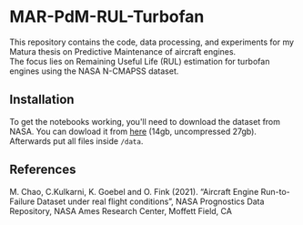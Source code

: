 # MAR-PdM-RUL-Turbofan  

This repository contains the code, data processing, and experiments for my Matura thesis on Predictive Maintenance of aircraft engines.  
The focus lies on Remaining Useful Life (RUL) estimation for turbofan engines using the NASA N-CMAPSS dataset.

## Installation  

To get the notebooks working, you'll need to download the dataset from NASA. You can dowload it from [here](https://phm-datasets.s3.amazonaws.com/NASA/17.+Turbofan+Engine+Degradation+Simulation+Data+Set+2.zip) (14gb, uncompressed 27gb). Afterwards put all files inside `/data`.

## References  

M. Chao, C.Kulkarni, K. Goebel and O. Fink (2021). “Aircraft Engine Run-to-Failure Dataset under real flight conditions”, NASA Prognostics Data Repository, NASA Ames Research Center, Moffett Field, CA
